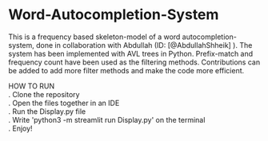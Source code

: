 # Word-Autocompletion-System
This is a frequency based skeleton-model of a word autocompletion-system, done in collaboration with Abdullah (ID: [@AbdullahShheik] ). The system has been implemented with AVL trees in Python. Prefix-match and frequency count have been used as the filtering methods. Contributions can be added to add more filter methods and make the code more efficient.

  HOW TO RUN\
. Clone the repository\
. Open the files together in an IDE\
. Run the Display.py file\
. Write 'python3 -m streamlit run Display.py' on the terminal\
. Enjoy!
